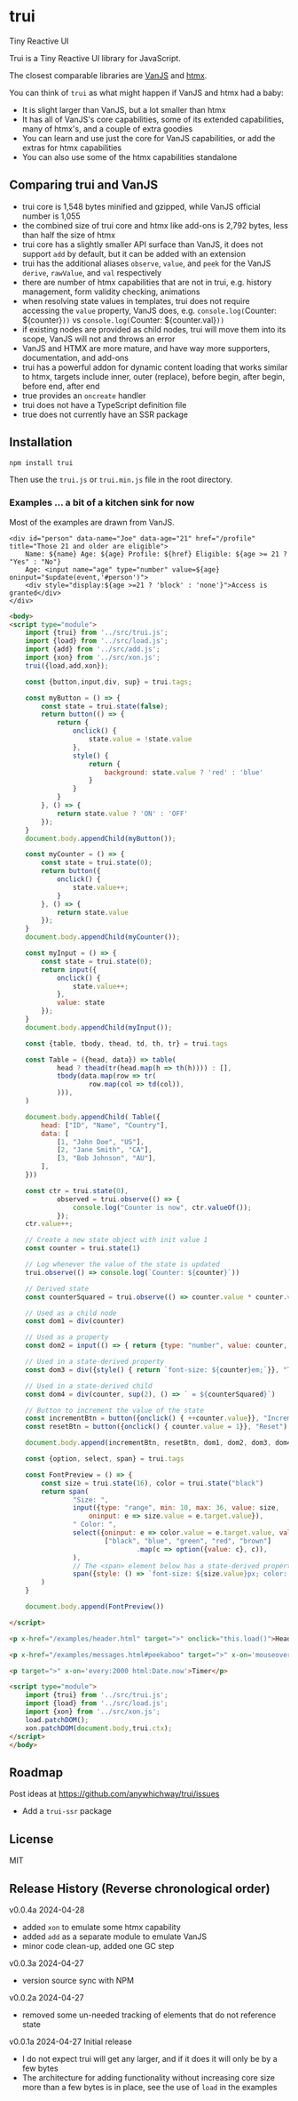 # trui
Tiny Reactive UI

Trui is a Tiny Reactive UI library for JavaScript.

The closest comparable libraries are [VanJS](https://vanjs.org/) and [htmx](https://htmx.org/).

You can think of `trui` as what might happen if VanJS and htmx had a baby:
- It is slight larger than VanJS, but a lot smaller than htmx
- It has all of VanJS's core capabilities, some of its extended capabilities, many of htmx's, and a couple of extra goodies
- You can learn and use just the core for VanJS capabilities, or add the extras for htmx capabilities
- You can also use some of the htmx capabilities standalone

## Comparing trui and VanJS

- trui core is 1,548 bytes minified and gzipped, while VanJS official number is 1,055
- the combined size of trui core and htmx like add-ons is 2,792 bytes, less than half the size of htmx
- trui core has a slightly smaller API surface than VanJS, it does not support `add` by default, but it can be added with an extension
- trui has the additional aliases `observe`, `value`, and `peek` for the VanJS `derive`, `rawValue`, and `val` respectively
- there are number of htmx capabilities that are not in trui, e.g. history management, form validity checking, animations
- when resolving state values in templates, trui does not require accessing the `value` property, VanJS does, e.g. `console.log(`Counter: ${counter}`))` vs `console.log(`Counter: ${counter.val}`))`
- if existing nodes are provided as child nodes, trui will move them into its scope, VanJS will not and throws an error
- VanJS and HTMX are more mature, and have way more supporters, documentation, and add-ons
- trui has a powerful addon for dynamic content loading that works similar to htmx, targets include inner, outer (replace), before begin, after begin, before end, after end
- true provides an `oncreate` handler
- trui does not have a TypeScript definition file
- true does not currently have an SSR package

## Installation

```bash
npm install trui
```
Then use the `trui.js` or `trui.min.js` file in the root directory.


### Examples ... a bit of a kitchen sink for now

Most of the examples are drawn from VanJS.

<script src="../src/rhtml.js"></script>
```!html
<div id="person" data-name="Joe" data-age="21" href="/profile" title="Those 21 and older are eligible">
    Name: ${name} Age: ${age} Profile: ${href} Eligible: ${age >= 21 ? "Yes" : "No"}
    Age: <input name="age" type="number" value=${age} oninput="$update(event,'#person')">
    <div style="display:${age >=21 ? 'block' : 'none'}">Access is granted</div>
</div>
```

```html
<body>
<script type="module">
    import {trui} from '../src/trui.js';
    import {load} from '../src/load.js';
    import {add} from '../src/add.js';
    import {xon} from '../src/xon.js';
    trui({load,add,xon});

    const {button,input,div, sup} = trui.tags;

    const myButton = () => {
        const state = trui.state(false);
        return button(() => {
            return {
                onclick() {
                    state.value = !state.value
                },
                style() {
                    return {
                        background: state.value ? 'red' : 'blue'
                    }
                }
            }
        }, () => {
            return state.value ? 'ON' : 'OFF'
        });
    }
    document.body.appendChild(myButton());

    const myCounter = () => {
        const state = trui.state(0);
        return button({
            onclick() {
                state.value++;
            }
        }, () => {
            return state.value
        });
    }
    document.body.appendChild(myCounter());

    const myInput = () => {
        const state = trui.state(0);
        return input({
            onclick() {
                state.value++;
            },
            value: state
        });
    }
    document.body.appendChild(myInput());

    const {table, tbody, thead, td, th, tr} = trui.tags

    const Table = ({head, data}) => table(
            head ? thead(tr(head.map(h => th(h)))) : [],
            tbody(data.map(row => tr(
                    row.map(col => td(col)),
            ))),
    )

    document.body.appendChild( Table({
        head: ["ID", "Name", "Country"],
        data: [
            [1, "John Doe", "US"],
            [2, "Jane Smith", "CA"],
            [3, "Bob Johnson", "AU"],
        ],
    }))

    const ctr = trui.state(0),
            observed = trui.observe(() => {
                console.log("Counter is now", ctr.valueOf());
            });
    ctr.value++;

    // Create a new state object with init value 1
    const counter = trui.state(1)

    // Log whenever the value of the state is updated
    trui.observe(() => console.log(`Counter: ${counter}`))

    // Derived state
    const counterSquared = trui.observe(() => counter.value * counter.value)

    // Used as a child node
    const dom1 = div(counter)

    // Used as a property
    const dom2 = input(() => { return {type: "number", value: counter, disabled: true} })

    // Used in a state-derived property
    const dom3 = div({style() { return `font-size: ${counter}em;`}}, "Text")

    // Used in a state-derived child
    const dom4 = div(counter, sup(2), () => ` = ${counterSquared}`)

    // Button to increment the value of the state
    const incrementBtn = button({onclick() { ++counter.value}}, "Increment")
    const resetBtn = button({onclick() { counter.value = 1}}, "Reset")

    document.body.append(incrementBtn, resetBtn, dom1, dom2, dom3, dom4)

    const {option, select, span} = trui.tags

    const FontPreview = () => {
        const size = trui.state(16), color = trui.state("black")
        return span(
                "Size: ",
                input({type: "range", min: 10, max: 36, value: size,
                    oninput: e => size.value = e.target.value}),
                " Color: ",
                select({oninput: e => color.value = e.target.value, value: color},
                        ["black", "blue", "green", "red", "brown"]
                                .map(c => option({value: c}, c)),
                ),
                // The <span> element below has a state-derived property `style`
                span({style: () => `font-size: ${size.value}px; color: ${color.value};`}, " Hello 🍦trui"),
        )
    }

    document.body.append(FontPreview())

</script>

<p x-href="/examples/header.html" target=">" onclick="this.load()">Header Placeholder (Click Me)</p>

<p x-href="/examples/messages.html#peekaboo" target=">" x-on='mouseover ephemeral:1000 throttle:2000 load:{"options":{"method":"GET"}}'>Message (Mouseover Me)</p>

<p target=">" x-on='every:2000 html:Date.now'>Timer</p>

<script type="module">
    import {trui} from '../src/trui.js';
    import {load} from '../src/load.js';
    import {xon} from '../src/xon.js';
    load.patchDOM();
    xon.patchDOM(document.body,trui.ctx);
</script>
</body>
```

## Roadmap

Post ideas at https://github.com/anywhichway/trui/issues

- Add a `trui-ssr` package

## License

MIT

## Release History (Reverse chronological order)

v0.0.4a 2024-04-28

- added `xon` to emulate some htmx capability
- added `add` as a separate module to emulate VanJS
- minor code clean-up, added one GC step

v0.0.3a 2024-04-27

- version source sync with NPM

v0.0.2a 2024-04-27

- removed some un-needed tracking of elements that do not reference state

v0.0.1a 2024-04-27 Initial release

- I do not expect trui will get any larger, and if it does it will only be by a few bytes
- The architecture for adding functionality without increasing core size more than a few bytes is in place, see the use of `load` in the examples

<script type="module">
    import {examplify} from 'https://unpkg.com/examplify?module';
    const onload = () => setInterval(() => {
        if (document.readyState === "complete") {
            clearInterval(interval);
            examplify(document);
        }
    });
    const interval = onload();
</script>



